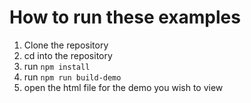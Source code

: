 # How to run these examples
1. Clone the repository
2. cd into the repository
3. run `npm install`
4. run `npm run build-demo`
5. open the html file for the demo you wish to view
